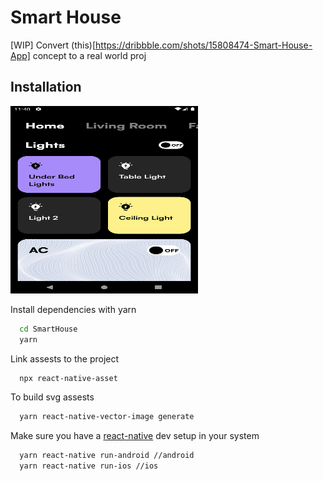 
# Smart House

[WIP] Convert (this)[https://dribbble.com/shots/15808474-Smart-House-App] concept to a real world proj


## Installation


<img src="https://github.com/crstnmac/SmartHouse/blob/main/preview.png" width=300 height=300>

Install dependencies with yarn

```bash
  cd SmartHouse
  yarn
```

Link assests to the project
    
```bash
  npx react-native-asset
```

To build svg assests

```bash
  yarn react-native-vector-image generate
```

Make sure you have a [react-native](https://reactnative.dev/docs/environment-setup) dev setup in your system
```bash
  yarn react-native run-android //android
  yarn react-native run-ios //ios
```

